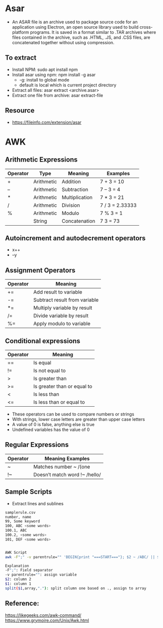 # Asar
- An ASAR file is an archive used to package source code for an application using Electron, an open source library used to build cross-platform programs. It is saved in a format similar to .TAR archives where files contained in the archive, such as .HTML, .JS, and .CSS files, are concatenated together without using compression.

## To extract

- Install NPM: sudo apt install npm
- Install asar using npm: npm install -g asar
    - -g: install to global mode
    - default is local which is current project directory
- Extract all files: asar extract <archive.asar> <destination>
- Extract one file from archive: asar extract-file <archive> <filename>

## Resource

- https://fileinfo.com/extension/asar


# AWK
## Arithmetic Expressions

Operator|	Type|	Meaning|	Examples
---|---|---|---
|+ |	Arithmetic|	Addition|	7 + 3 = 10
|– |	Arithmetic|	Subtraction	|7 – 3 = 4
|* |	Arithmetic|	Multiplication |	7 * 3 = 21
|/ |	Arithmetic|	Division |	7 / 3 = 2.33333
|% |	Arithmetic|	Modulo |	7 % 3 = 1
|<space>|	String|	Concatenation|	7 3 = 73

## Autoincrement and autodecrement operators

- x++
- –y

## Assignment Operators

Operator|	Meaning
-|-
+=|Add result to variable
-=|Subtract result from variable
*=|Multiply variable by result
/=|Divide variable by result
%=|Apply modulo to variable

## Conditional expressions

Operator|	Meaning
|--|--
|==|Is equal
|!=|Is not equal to
|>|Is greater than
|>=|Is greater than or equal to
|<|Is less than
|<=|Is less than or equal to

- These operators can be used to compare numbers or strings
- With strings, lower case letters are greater than upper case letters
- A value of 0 is false, anything else is true
- Undefined variables has the value of 0

## Regular Expressions

Operator|	Meaning	Examples
--|--
~|	Matches	number ~ /(one|two|three)/
!~|	Doesn’t match	word !~ /hello/

## Sample Scripts

- Extract lines and sublines
```bash
samplerule.csv
number, name
99, Some keyword
100, ABC <some words>
100.1, ABC
100.2, <some words>
101, DEF <some words>


AWK Script
awk -F";" -v parentrule="" 'BEGIN{print "===START==="}; $2 ~ /ABC/ || $1 ~ parentrule {split($1,array,".");parentrule=array[1]; print $0;}; END{ print "\n===END===\n";}' samplerule.csv

Explanation
-F";": Field separator
-v parentrule="": assign variable
$2: column 2
$1: column 1
split($1,array,"."): split column one based on ., assign to array
```

## Reference:

https://likegeeks.com/awk-command/
https://www.grymoire.com/Unix/Awk.html